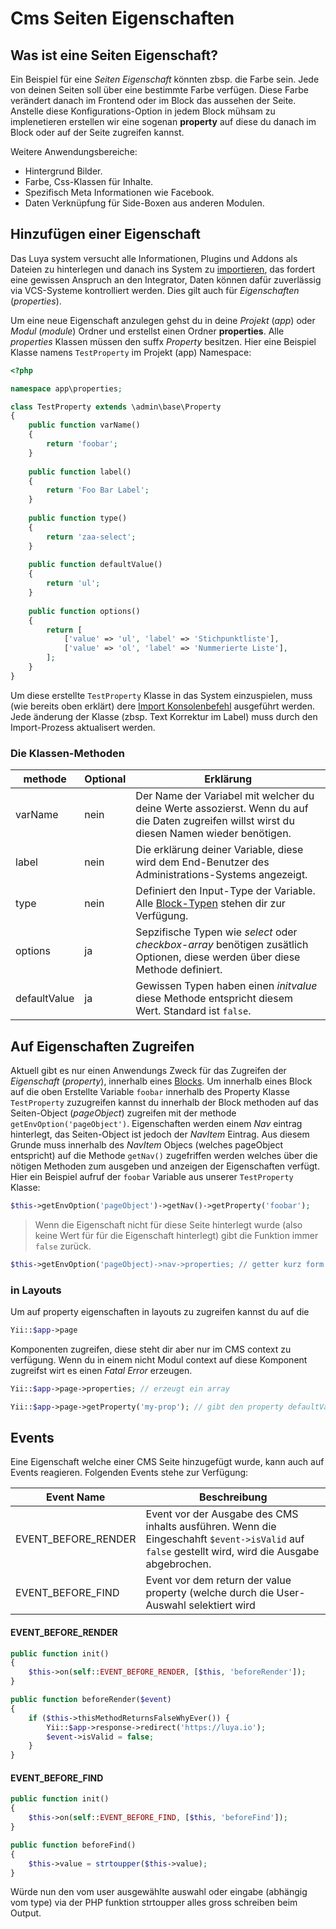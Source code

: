 Cms Seiten Eigenschaften
========================

Was ist eine Seiten Eigenschaft?
--------------------------------

Ein Beispiel für eine *Seiten Eigenschaft* könnten zbsp. die Farbe sein. Jede von deinen Seiten soll über eine bestimmte Farbe verfügen. Diese Farbe verändert danach im Frontend oder im Block das aussehen der Seite. Anstelle diese Konfigurations-Option in jedem Block mühsam zu implenetieren erstellen wir eine sogenan **property** auf diese du danach im Block oder auf der Seite zugreifen kannst.

Weitere Anwendungsbereiche:

+ Hintergrund Bilder.
+ Farbe, Css-Klassen für Inhalte.
+ Spezifisch Meta Informationen wie Facebook.
+ Daten Verknüpfung für Side-Boxen aus anderen Modulen.

Hinzufügen einer Eigenschaft
----------------------------

Das Luya system versucht alle Informationen, Plugins und Addons als Dateien zu hinterlegen und danach ins System zu [importieren](luya-console.md), das fordert eine gewissen Anspruch an den Integrator, Daten können dafür zuverlässig via VCS-Systeme kontrolliert werden. Dies gilt auch für *Eigenschaften* (*properties*).

Um eine neue Eigenschaft anzulegen gehst du in deine *Projekt* (*app*) oder *Modul* (*module*) Ordner und erstellst einen Ordner **properties**. Alle *properties* Klassen müssen den suffx *Property* besitzen. Hier eine Beispiel Klasse namens `TestProperty` im Projekt (app) Namespace:

```php
<?php

namespace app\properties;

class TestProperty extends \admin\base\Property
{
    public function varName()
    {
        return 'foobar';
    }    
    
    public function label()
    {
        return 'Foo Bar Label';
    }
    
    public function type()
    {
        return 'zaa-select';
    }
    
    public function defaultValue()
    {
        return 'ul';
    }
    
    public function options()
    {
        return [
            ['value' => 'ul', 'label' => 'Stichpunktliste'],
            ['value' => 'ol', 'label' => 'Nummerierte Liste'],
        ];
    }
}
```

Um diese erstellte `TestProperty` Klasse in das System einzuspielen, muss (wie bereits oben erklärt) dere [Import Konsolenbefehl](luya-console.md) ausgeführt werden. Jede änderung der Klasse (zbsp. Text Korrektur im Label) muss durch den Import-Prozess aktualisert werden.

### Die Klassen-Methoden

|methode	|Optional	|Erklärung
|---		|---		|---
|varName	|nein		|Der Name der Variabel mit welcher du deine Werte assozierst. Wenn du auf die Daten zugreifen willst wirst du diesen Namen wieder benötigen.
|label		|nein		|Die erklärung deiner Variable, diese wird dem End-Benutzer des Administrations-Systems angezeigt.
|type		|nein		|Definiert den Input-Type der Variable. Alle [Block-Typen](app-block-types.md) stehen dir zur Verfügung.
|options	|ja			|Sepzifische Typen wie *select* oder *checkbox-array* benötigen zusätlich Optionen, diese werden über diese Methode definiert.
|defaultValue|ja		|Gewissen Typen haben einen *initvalue* diese Methode entspricht diesem Wert. Standard ist `false`.

Auf Eigenschaften Zugreifen
---------------------------

Aktuell gibt es nur einen Anwendungs Zweck für das Zugreifen der *Eigenschaft* (*property*), innerhalb eines [Blocks](app-blocks.md). Um innerhalb eines Block auf die oben Erstellte Variable `foobar` innerhalb des Property Klasse `TestProperty` zuzugreifen kannst du innerhalb der Block methoden auf das Seiten-Object (*pageObject*) zugreifen mit der methode `getEnvOption('pageObject')`. Eigenschaften werden einem *Nav* eintrag hinterlegt, das Seiten-Object ist jedoch der *NavItem* Eintrag. Aus diesem Grunde muss innerhalb des *NavItem* Objecs (welches pageObject entspricht) auf die Methode `getNav()` zugefriffen werden welches über die nötigen Methoden zum ausgeben und anzeigen der Eigenschaften verfügt. Hier ein Beispiel aufruf der `foobar` Variable aus unserer `TestProperty` Klasse:

```php
$this->getEnvOption('pageObject')->getNav()->getProperty('foobar');
```

> Wenn die Eigenschaft nicht für diese Seite hinterlegt wurde (also keine Wert für für die Eigenschaft hinterlegt) gibt die Funktion immer `false` zurück.


```php
$this->getEnvOption('pageObject)->nav->properties; // getter kurz form
```

### in Layouts

Um auf property eigenschaften in layouts zu zugreifen kannst du auf die 

```php
Yii::$app->page
```

Komponenten zugreifen, diese steht dir aber nur im CMS context zu verfügung. Wenn du in einem nicht Modul context auf diese Komponent zugreifst wirt es einen *Fatal Error* erzeugen.

```php
Yii::$app->page->properties; // erzeugt ein array
```

```php
Yii::$app->page->getProperty('my-prop'); // gibt den property defaultValue zurück wenn die Eigenschaft nicht gefunden wird.
```


Events
------

Eine Eigenschaft welche einer CMS Seite hinzugefügt wurde, kann auch auf Events reagieren. Folgenden Events stehe zur Verfügung:

|Event Name | Beschreibung |
|---		 | ---			|
|EVENT_BEFORE_RENDER    |Event vor der Ausgabe des CMS inhalts ausführen. Wenn die Eingeschahft `$event->isValid` auf `false` gestellt wird, wird die Ausgabe abgebrochen.|
|EVENT_BEFORE_FIND      |Event vor dem return der value property (welche durch die User-Auswahl selektiert wird 

#### EVENT_BEFORE_RENDER

```php
public function init()
{
    $this->on(self::EVENT_BEFORE_RENDER, [$this, 'beforeRender']);
}

public function beforeRender($event)
{
	if ($this->thisMethodReturnsFalseWhyEver()) {
		Yii::$app->response->redirect('https://luya.io');
    	$event->isValid = false;
	}
}
```

#### EVENT_BEFORE_FIND

```php
public function init()
{
    $this->on(self::EVENT_BEFORE_FIND, [$this, 'beforeFind']);
}

public function beforeFind()
{
    $this->value = strtoupper($this->value);
}
```

Würde nun den vom user ausgewählte auswahl oder eingabe (abhängig vom type) via der PHP funktion strtoupper alles gross schreiben beim Output.




